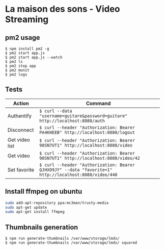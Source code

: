 # La maison des sons - Video Streaming
## pm2 usage
`$ npm install pm2 -g`  
`$ pm2 start app.js`  
`$ pm2 start app.js --watch`  
`$ pm2 ls`  
`$ pm2 stop app`  
`$ pm2 monit`  
`$ pm2 logs`  
## Tests
| Action          | Command                                                                                                |
| --------------- | ------------------------------------------------------------------------------------------------------ |
| Authentify      | `$ curl --data "username=guitare&password=guitare" http://localhost:8080/auth`                         |
| Disconnect      | `$ curl --header "Authorization: Bearer PA4KHEEB" http://localhost:8080/logout`                        |
| Get video list  | `$ curl --header "Authorization: Bearer 98SN7UT1" http://localhost:8080/video`                         |
| Get video       | `$ curl --header "Authorization: Bearer 98SN7UT1" http://localhost:8080/video/42`                      |
| Set favorite    | `$ curl --header "Authorization: Bearer QJHXO9JY" --data "favorite=1" http://localhost:8080/video/440` |

## Install ffmpeg on ubuntu
```bash
sudo add-apt-repository ppa:mc3man/trusty-media
sudo apt-get update
sudo apt-get install ffmpeg
```
## Thumbnails generation
`$ npm run generate-thumbnails /var/www/storage/lmds/`  
`$ npm run generate-thumbnails /var/www/storage/lmds/ squared`
